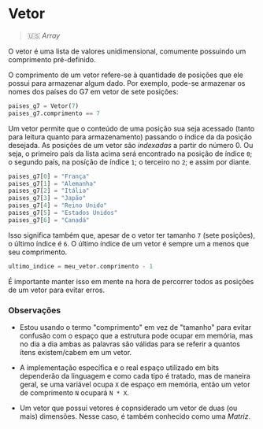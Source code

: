 # Vetor

> 🇺🇸 _Array_

O vetor é uma lista de valores unidimensional, comumente possuindo um comprimento 
pré-definido. 

O comprimento de um vetor refere-se à quantidade de posições que ele possui para
armazenar algum dado. Por exemplo, pode-se armazenar os nomes dos países do G7 em
vetor de sete posições:

```python
paises_g7 = Vetor(7)
paises_g7.comprimento == 7
```

Um vetor permite que o conteúdo de uma posição sua seja acessado (tanto para leitura quanto para armazenamento) passando o índice da
da posição desejada. As posições de um vetor são _indexadas_ a partir do número 0. Ou seja, o primeiro país 
da lista acima será encontrado na posição de índice `0`; o segundo país, na posíção de índice `1`; o terceiro no `2`; e assim por diante.

```python
paises_g7[0] = "França"
paises_g7[1] = "Alemanha"
paises_g7[2] = "Itália"
paises_g7[3] = "Japão"
paises_g7[4] = "Reino Unido"
paises_g7[5] = "Estados Unidos"
paises_g7[6] = "Canadá"
```

Isso significa também que, apesar de o vetor ter tamanho `7` (sete posições), o último
índice é `6`. O último índice de um vetor é sempre um a menos que seu comprimento.

```python
ultimo_indice = meu_vetor.comprimento - 1
```

É importante manter isso em mente na hora de percorrer todos as posições de um vetor
para evitar erros.

### Observações

* Estou usando o termo "comprimento" em vez de "tamanho" para evitar confusão com o 
espaço que a estrutura pode ocupar em memória, mas no dia a dia ambas as palavras são
válidas para se referir a quantos ítens existem/cabem em um vetor.

* A implementação específica e o real espaço utilizado em bits dependerão da linguagem e como cada tipo é tratado, mas de maneira geral, se uma variável ocupa `X` de espaço em memória, então um vetor de comprimento `N` ocupará
`N * X`. 

* Um vetor que possui vetores é copnsiderado um vetor de duas (ou mais) dimensões. 
Nesse caso, é também conhecido como uma _Matriz_.
